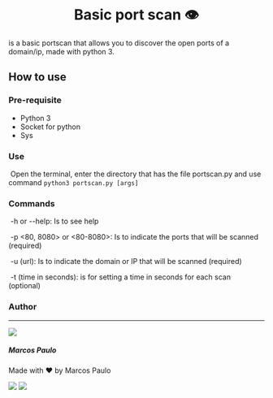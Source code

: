 <h1 align="center">Basic port scan 👁️</h1>

<p>is a basic portscan that allows you to discover the open ports of a domain/ip, made with python 3.</p>

## How to use

### Pre-requisite

- Python 3
- Socket for python
- Sys

### Use 

​	Open the terminal, enter the directory that has the file portscan.py and use command ```python3 portscan.py [args]```

### Commands

​	-h or --help: Is to see help

​	-p <80, 8080> or <80-8080>: Is to indicate the ports that will be scanned (required)

​	-u (url): Is to indicate the domain or IP that will be scanned (required)

​	-t (time in seconds): is for setting a time in seconds for each scan (optional)



### Author

<hr>

<img src="https://github.com/mr-soulfox.png"></img>

<h5>Marcos Paulo</h5>

Made with ❤️ by Marcos Paulo

<img src="https://img.shields.io/github/license/mr-soulfox/BasicPortscan"/>     <img src="https://img.shields.io/static/v1?label=Python&message=V3.9&color=blue&style=flat&logo=python">

